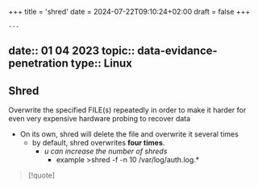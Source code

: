 +++
title = 'shred'
date = 2024-07-22T09:10:24+02:00
draft = false
+++

    ---
date:: 01 04 2023
topic:: data-evidance-penetration
type:: Linux
---
## Shred 
Overwrite the specified FILE(s) repeatedly in order to make it harder
for even very expensive hardware probing to recover data
- On its own, shred will delete the file and overwrite it several times 
	- by default, shred overwrites **four times**.
		- *u can increase the number of shreds* 
			- example >shred -f -n 10 /var/log/auth.log.*

>[!quote] 